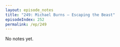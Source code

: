```yaml
---
layout: episode_notes
title: "249: Michael Burns — Escaping the Beast"
episodeIndex: 252
permalink: /ep/249
---
```

No notes yet.
